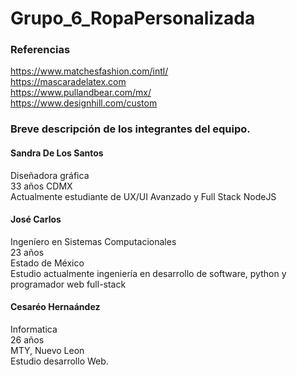 # Grupo_6_RopaPersonalizada

### Referencias
https://www.matchesfashion.com/intl/ <br /> 
https://mascaradelatex.com <br />
https://www.pullandbear.com/mx/ <br />
https://www.designhill.com/custom <br />

### Breve descripción de los integrantes del equipo.

#### Sandra De Los Santos
Diseñadora gráfica <br />
33 años CDMX <br />
Actualmente estudiante de UX/UI Avanzado
y Full Stack NodeJS

#### José Carlos
Ingeníero en Sistemas Computacionales <br />
23 años <br />
Estado de México <br />
Estudio actualmente ingeniería en desarrollo de software, python
y programador web full-stack


#### Cesaréo Hernaández
Informatica <br />
26 años <br />
MTY, Nuevo Leon <br />
Estudio desarrollo Web. 
